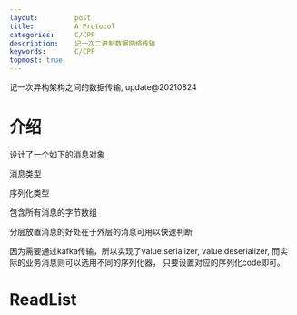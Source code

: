 ```yaml
---
layout:     	post
title:      	A Protocol
categories: 	C/CPP
description:   	记一次二进制数据网络传输
keywords: 		C/CPP
topmost: true
---
```


记一次异构架构之间的数据传输, update@20210824

# 介绍

设计了一个如下的消息对象

消息类型

序列化类型

包含所有消息的字节数组

分层放置消息的好处在于外层的消息可用以快速判断

因为需要通过kafka传输，所以实现了value.serializer, value.deserializer, 而实际的业务消息则可以选用不同的序列化器， 只要设置对应的序列化code即可。

# ReadList

